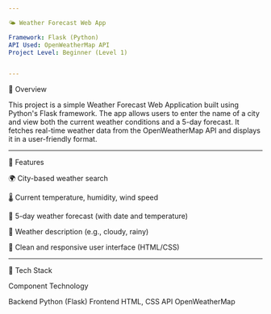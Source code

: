 ```yaml
---

🌤️ Weather Forecast Web App

Framework: Flask (Python)
API Used: OpenWeatherMap API
Project Level: Beginner (Level 1)


---
```


📝 Overview

This project is a simple Weather Forecast Web Application built using Python's Flask framework. The app allows users to enter the name of a city and view both the current weather conditions and a 5-day forecast. It fetches real-time weather data from the OpenWeatherMap API and displays it in a user-friendly format.


---

🔧 Features

🌍 City-based weather search

🌡️ Current temperature, humidity, wind speed

📅 5-day weather forecast (with date and temperature)

💬 Weather description (e.g., cloudy, rainy)

🎨 Clean and responsive user interface (HTML/CSS)



---

🧰 Tech Stack

Component	Technology

Backend	Python (Flask)
Frontend	HTML, CSS
API	OpenWeatherMap



